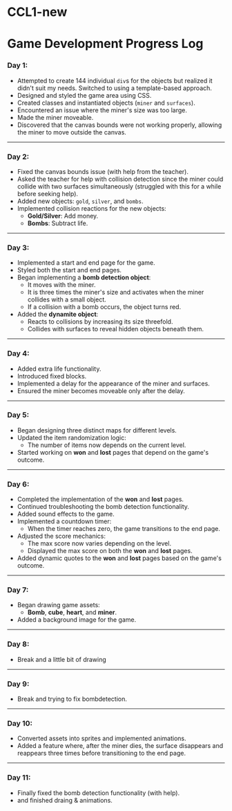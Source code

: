 # CCL1-new

# Game Development Progress Log  

### Day 1:  
- Attempted to create 144 individual `div`s for the objects but realized it didn't suit my needs. Switched to using a template-based approach.  
- Designed and styled the game area using CSS.  
- Created classes and instantiated objects (`miner` and `surfaces`).  
- Encountered an issue where the miner's size was too large.  
- Made the miner moveable.  
- Discovered that the canvas bounds were not working properly, allowing the miner to move outside the canvas.  

---

### Day 2:  
- Fixed the canvas bounds issue (with help from the teacher).  
- Asked the teacher for help with collision detection since the miner could collide with two surfaces simultaneously (struggled with this for a while before seeking help).  
- Added new objects: `gold`, `silver`, and `bombs`.  
- Implemented collision reactions for the new objects:  
  - **Gold/Silver**: Add money.  
  - **Bombs**: Subtract life.  

---

### Day 3:  
- Implemented a start and end page for the game.  
- Styled both the start and end pages.  
- Began implementing a **bomb detection object**:  
  - It moves with the miner.  
  - It is three times the miner's size and activates when the miner collides with a small object.  
  - If a collision with a bomb occurs, the object turns red.  
- Added the **dynamite object**:  
  - Reacts to collisions by increasing its size threefold.  
  - Collides with surfaces to reveal hidden objects beneath them.  

---

### Day 4:  
- Added extra life functionality.  
- Introduced fixed blocks.  
- Implemented a delay for the appearance of the miner and surfaces.  
- Ensured the miner becomes moveable only after the delay.  

---

### Day 5:  
- Began designing three distinct maps for different levels.  
- Updated the item randomization logic:  
  - The number of items now depends on the current level.  
- Started working on **won** and **lost** pages that depend on the game's outcome.  

---

### Day 6:  
- Completed the implementation of the **won** and **lost** pages.  
- Continued troubleshooting the bomb detection functionality.  
- Added sound effects to the game.  
- Implemented a countdown timer:  
  - When the timer reaches zero, the game transitions to the end page.  
- Adjusted the score mechanics:  
  - The max score now varies depending on the level.  
  - Displayed the max score on both the **won** and **lost** pages.  
- Added dynamic quotes to the **won** and **lost** pages based on the game's outcome.  

---

### Day 7:  
- Began drawing game assets:  
  - **Bomb**, **cube**, **heart**, and **miner**.  
- Added a background image for the game.  

---
### Day 8:  
- Break and a little bit of drawing 

---
### Day 9:  
- Break and trying to fix bombdetection.

---

### Day 10:  
- Converted assets into sprites and implemented animations.  
- Added a feature where, after the miner dies, the surface disappears and reappears three times before transitioning to the end page.  

---

### Day 11:  
- Finally fixed the bomb detection functionality (with help).
- and finished draing & animations.
